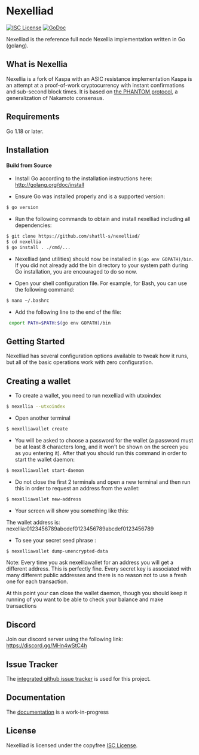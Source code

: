 Nexelliad
========

[![ISC License](http://img.shields.io/badge/license-ISC-blue.svg)](https://choosealicense.com/licenses/isc/)
[![GoDoc](https://img.shields.io/badge/godoc-reference-blue.svg)](http://godoc.org/github.com/shatll-s/nexelliad/)

Nexelliad is the reference full node Nexellia implementation written in Go (golang).

## What is Nexellia

Nexellia is a fork of Kaspa with an ASIC resistance implementation
Kaspa is an attempt at a proof-of-work cryptocurrency with instant confirmations and sub-second block times. It is based on [the PHANTOM protocol](https://eprint.iacr.org/2018/104.pdf), a generalization of Nakamoto consensus.

## Requirements

Go 1.18 or later.

## Installation

#### Build from Source

- Install Go according to the installation instructions here:
  http://golang.org/doc/install

- Ensure Go was installed properly and is a supported version:

```bash
$ go version
```

- Run the following commands to obtain and install nexelliad including all dependencies:

```bash
$ git clone https://github.com/shatll-s/nexelliad/
$ cd nexellia
$ go install . ./cmd/...
```

- Nexelliad (and utilities) should now be installed in `$(go env GOPATH)/bin`. If you did
  not already add the bin directory to your system path during Go installation,
  you are encouraged to do so now.
  
- Open your shell configuration file. For example, for Bash, you can use the following command:
  
```bash
$ nano ~/.bashrc
```
- Add the following line to the end of the file:

```bash
 export PATH=$PATH:$(go env GOPATH)/bin
```

## Getting Started

Nexelliad has several configuration options available to tweak how it runs, but all
of the basic operations work with zero configuration.

## Creating a wallet

- To create a wallet, you need to run nexelliad with utxoindex

```bash
$ nexellia --utxoindex
```
- Open another terminal

```bash
$ nexelliawallet create
```

- You will be asked to choose a password for the wallet (a password must be at least 8 characters long, and it won't be shown on the screen you as you entering it). After that you should run this command in order to start the wallet daemon:

```bash
$ nexelliawallet start-daemon
```
- Do not close the first 2 terminals and open a new terminal and then run this in order to request an address from the wallet:

```bash
$ nexelliawallet new-address
```

- Your screen will show you something like this:

The wallet address is:
nexellia:0123456789abcdef0123456789abcdef0123456789

- To see your secret seed phrase :

```bash
$ nexelliawallet dump-unencrypted-data
```

Note: Every time you ask nexelliawallet for an address you will get a different address. This is perfectly fine. Every secret key is associated with many different public addresses and there is no reason not to use a fresh one for each transaction.

At this point your can close the wallet daemon, though you should keep it running of you want to be able to check your balance and make transactions


## Discord
Join our discord server using the following link: https://discord.gg/MHn4wStC4h

## Issue Tracker

The [integrated github issue tracker](https://github.com/shatll-s/nexelliad/issues)
is used for this project.


## Documentation

The [documentation](https://github.com/Nexellia-Network/docs) is a work-in-progress

## License

Nexelliad is licensed under the copyfree [ISC License](https://choosealicense.com/licenses/isc/).
